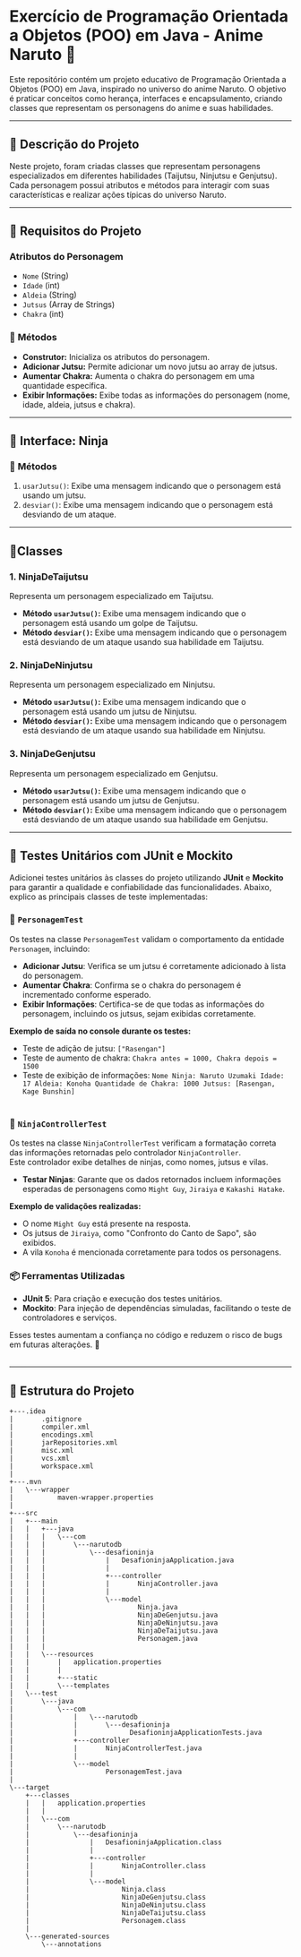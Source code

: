 #  Exercício de Programação Orientada a Objetos (POO) em Java - Anime Naruto 🍥

Este repositório contém um projeto educativo de Programação Orientada a Objetos (POO) em Java, inspirado no universo do anime Naruto. O objetivo é praticar conceitos como herança, interfaces e encapsulamento, criando classes que representam os personagens do anime e suas habilidades.

---

## 🦊 **Descrição do Projeto**

Neste projeto, foram criadas classes que representam personagens especializados em diferentes habilidades (Taijutsu, Ninjutsu e Genjutsu). Cada personagem possui atributos e métodos para interagir com suas características e realizar ações típicas do universo Naruto.

---

## 🍜 **Requisitos do Projeto**

### **Atributos do Personagem**
- `Nome` (String)
- `Idade` (int)
- `Aldeia` (String)
- `Jutsus` (Array de Strings)
- `Chakra` (int)

### 🍢 **Métodos**
- **Construtor:** Inicializa os atributos do personagem.
- **Adicionar Jutsu:** Permite adicionar um novo jutsu ao array de jutsus.
- **Aumentar Chakra:** Aumenta o chakra do personagem em uma quantidade específica.
- **Exibir Informações:** Exibe todas as informações do personagem (nome, idade, aldeia, jutsus e chakra).

---

## 🍃 **Interface: Ninja**

### 🍢 **Métodos**
1. `usarJutsu()`: Exibe uma mensagem indicando que o personagem está usando um jutsu.
2. `desviar()`: Exibe uma mensagem indicando que o personagem está desviando de um ataque.

---

## 🍡**Classes**

### **1. NinjaDeTaijutsu**
Representa um personagem especializado em Taijutsu.
- **Método `usarJutsu()`:** Exibe uma mensagem indicando que o personagem está usando um golpe de Taijutsu.
- **Método `desviar()`:** Exibe uma mensagem indicando que o personagem está desviando de um ataque usando sua habilidade em Taijutsu.

### **2. NinjaDeNinjutsu**
Representa um personagem especializado em Ninjutsu.
- **Método `usarJutsu()`:** Exibe uma mensagem indicando que o personagem está usando um jutsu de Ninjutsu.
- **Método `desviar()`:** Exibe uma mensagem indicando que o personagem está desviando de um ataque usando sua habilidade em Ninjutsu.

### **3. NinjaDeGenjutsu**
Representa um personagem especializado em Genjutsu.
- **Método `usarJutsu()`:** Exibe uma mensagem indicando que o personagem está usando um jutsu de Genjutsu.
- **Método `desviar()`:** Exibe uma mensagem indicando que o personagem está desviando de um ataque usando sua habilidade em Genjutsu.

---

## 💢 Testes Unitários com JUnit e Mockito

Adicionei testes unitários às classes do projeto utilizando **JUnit** e **Mockito** para garantir a qualidade e confiabilidade das funcionalidades. Abaixo, explico as principais classes de teste implementadas:

### 🍙 `PersonagemTest`
Os testes na classe `PersonagemTest` validam o comportamento da entidade `Personagem`, incluindo:
- **Adicionar Jutsu**: Verifica se um jutsu é corretamente adicionado à lista do personagem.
- **Aumentar Chakra**: Confirma se o chakra do personagem é incrementado conforme esperado.
- **Exibir Informações**: Certifica-se de que todas as informações do personagem, incluindo os jutsus, sejam exibidas corretamente.

**Exemplo de saída no console durante os testes:**
- Teste de adição de jutsu: `["Rasengan"]`
- Teste de aumento de chakra: `Chakra antes = 1000, Chakra depois = 1500`
- Teste de exibição de informações: `Nome Ninja: Naruto Uzumaki Idade: 17 Aldeia: Konoha Quantidade de Chakra: 1000 Jutsus: [Rasengan, Kage Bunshin]`
<br></br>

### 🍙 `NinjaControllerTest`
Os testes na classe `NinjaControllerTest` verificam a formatação correta das informações retornadas pelo controlador `NinjaController`.  
Este controlador exibe detalhes de ninjas, como nomes, jutsus e vilas.

- **Testar Ninjas**: Garante que os dados retornados incluem informações esperadas de personagens como `Might Guy`, `Jiraiya` e `Kakashi Hatake`.

**Exemplo de validações realizadas:**
- O nome `Might Guy` está presente na resposta.
- Os jutsus de `Jiraiya`, como "Confronto do Canto de Sapo", são exibidos.
- A vila `Konoha` é mencionada corretamente para todos os personagens.

### 📦 Ferramentas Utilizadas
- **JUnit 5**: Para criação e execução dos testes unitários.
- **Mockito**: Para injeção de dependências simuladas, facilitando o teste de controladores e serviços.

Esses testes aumentam a confiança no código e reduzem o risco de bugs em futuras alterações. 💪
<br></br>

---

## 🏮 **Estrutura do Projeto**

```plaintext
+---.idea
|       .gitignore
|       compiler.xml
|       encodings.xml
|       jarRepositories.xml
|       misc.xml
|       vcs.xml
|       workspace.xml
|       
+---.mvn
|   \---wrapper
|           maven-wrapper.properties
|           
+---src
|   +---main
|   |   +---java
|   |   |   \---com
|   |   |       \---narutodb
|   |   |           \---desafioninja
|   |   |               |   DesafioninjaApplication.java
|   |   |               |   
|   |   |               +---controller
|   |   |               |       NinjaController.java
|   |   |               |       
|   |   |               \---model
|   |   |                       Ninja.java
|   |   |                       NinjaDeGenjutsu.java
|   |   |                       NinjaDeNinjutsu.java
|   |   |                       NinjaDeTaijutsu.java
|   |   |                       Personagem.java
|   |   |                       
|   |   \---resources
|   |       |   application.properties
|   |       |   
|   |       +---static
|   |       \---templates
|   \---test
|       \---java
|           \---com
|               |   \---narutodb
|               |       \---desafioninja
|               |             DesafioninjaApplicationTests.java
|               +---controller
|               |       NinjaControllerTest.java
|               |       
|               \---model
|                       PersonagemTest.java
|
\---target
    +---classes
    |   |   application.properties
    |   |   
    |   \---com
    |       \---narutodb
    |           \---desafioninja
    |               |   DesafioninjaApplication.class
    |               |   
    |               +---controller
    |               |       NinjaController.class
    |               |       
    |               \---model
    |                       Ninja.class
    |                       NinjaDeGenjutsu.class
    |                       NinjaDeNinjutsu.class
    |                       NinjaDeTaijutsu.class
    |                       Personagem.class
    |                       
    \---generated-sources
        \---annotations
